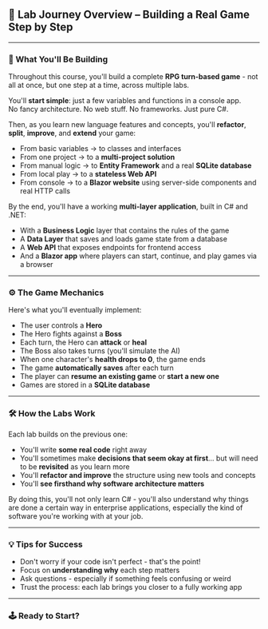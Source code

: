 ## 🧭 Lab Journey Overview – Building a Real Game Step by Step

---

### 🎯 What You'll Be Building

Throughout this course, you'll build a complete **RPG turn-based game** - not all at once, but one step at a time, across multiple labs.

You'll **start simple**: just a few variables and functions in a console app.  
No fancy architecture. No web stuff. No frameworks. Just pure C#.

Then, as you learn new language features and concepts, you'll **refactor**, **split**, **improve**, and **extend** your game:
- From basic variables → to classes and interfaces
- From one project → to a **multi-project solution**
- From manual logic → to **Entity Framework** and a real **SQLite database**
- From local play → to a **stateless Web API**
- From console → to a **Blazor website** using server-side components and real HTTP calls

By the end, you'll have a working **multi-layer application**, built in C# and .NET:
- With a **Business Logic** layer that contains the rules of the game  
- A **Data Layer** that saves and loads game state from a database  
- A **Web API** that exposes endpoints for frontend access  
- And a **Blazor app** where players can start, continue, and play games via a browser

---

### ⚙️ The Game Mechanics

Here's what you'll eventually implement:

- The user controls a **Hero**
- The Hero fights against a **Boss**
- Each turn, the Hero can **attack** or **heal**
- The Boss also takes turns (you'll simulate the AI)
- When one character's **health drops to 0**, the game ends
- The game **automatically saves** after each turn
- The player can **resume an existing game** or **start a new one**
- Games are stored in a **SQLite database**

---

### 🛠️ How the Labs Work

Each lab builds on the previous one:

- You'll write **some real code** right away
- You'll sometimes make **decisions that seem okay at first**... but will need to be **revisited** as you learn more
- You'll **refactor and improve** the structure using new tools and concepts
- You'll **see firsthand why software architecture matters**

By doing this, you'll not only learn C# - you'll also understand why things are done a certain way in enterprise applications, especially the kind of software you're working with at your job.

---

### 💡 Tips for Success

- Don't worry if your code isn't perfect - that's the point!
- Focus on **understanding why** each step matters
- Ask questions - especially if something feels confusing or weird
- Trust the process: each lab brings you closer to a fully working app

---

### 🕹️ Ready to Start?


